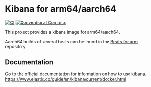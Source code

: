 # Kibana for arm64/aarch64

[![CI](https://github.com/fgierlinger/docker-kibana-arm/actions/workflows/ci.yml/badge.svg?branch=master)](https://github.com/fgierlinger/docker-kibana-arm/actions/workflows/ci.yml) [![Conventional Commits](https://img.shields.io/badge/Conventional%20Commits-1.0.0-yellow.svg)](https://conventionalcommits.org)

This project provides a kibana image for arm64/aarch64.

Aarch64 builds of several beats can be found in the [Beats for arm](https://github.com/fgierlinger/docker-beats-arm) repository.

## Documentation
Go to the official documentation for information on how to use kibana. https://www.elastic.co/guide/en/kibana/current/docker.html